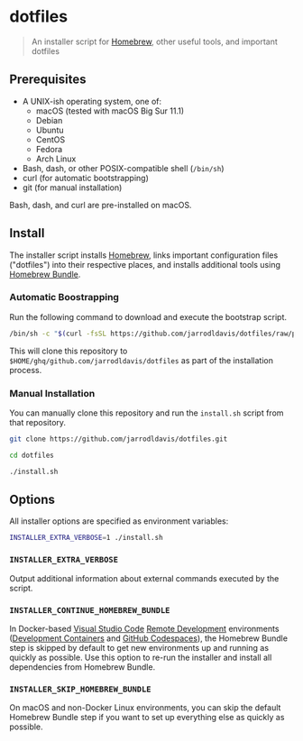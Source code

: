 # dotfiles

> An installer script for [Homebrew], other useful tools, and important dotfiles

## Prerequisites

- A UNIX-ish operating system, one of:
  - macOS (tested with macOS Big Sur 11.1)
  - Debian
  - Ubuntu
  - CentOS
  - Fedora
  - Arch Linux
- Bash, dash, or other POSIX-compatible shell (`/bin/sh`)
- curl (for automatic bootstrapping)
- git (for manual installation)

Bash, dash, and curl are pre-installed on macOS.

## Install

The installer script installs [Homebrew], links important configuration files ("dotfiles") into their respective
places, and installs additional tools using [Homebrew Bundle].

### Automatic Boostrapping

Run the following command to download and execute the bootstrap script.

```sh
/bin/sh -c "$(curl -fsSL https://github.com/jarrodldavis/dotfiles/raw/personal/macos/install.sh)"
```

This will clone this repository to `$HOME/ghq/github.com/jarrodldavis/dotfiles` as part of the installation process.

### Manual Installation

You can manually clone this repository and run the `install.sh` script from that repository.

```sh
git clone https://github.com/jarrodldavis/dotfiles.git
```

```sh
cd dotfiles
```

```sh
./install.sh
```

## Options

All installer options are specified as environment variables:

```sh
INSTALLER_EXTRA_VERBOSE=1 ./install.sh
```

### `INSTALLER_EXTRA_VERBOSE`

Output additional information about external commands executed by the script.

### `INSTALLER_CONTINUE_HOMEBREW_BUNDLE`
In Docker-based [Visual Studio Code] [Remote Development] environments ([Development Containers] and [GitHub
Codespaces]), the Homebrew Bundle step is skipped by default to get new environments up and running as quickly as
possible. Use this option to re-run the installer and install all dependencies from Homebrew Bundle.

### `INSTALLER_SKIP_HOMEBREW_BUNDLE`
On macOS and non-Docker Linux environments, you can skip the default Homebrew Bundle step if you want to set up
everything else as quickly as possible.


[Homebrew]:               https://brew.sh
[Homebrew Bundle]:        https://github.com/Homebrew/homebrew-bundle
[Visual Studio Code]:     https://code.visualstudio.com
[Remote Development]:     https://code.visualstudio.com/docs/remote/remote-overview
[Development Containers]: https://code.visualstudio.com/docs/remote/containers
[GitHub Codespaces]:      https://code.visualstudio.com/docs/remote/codespaces

